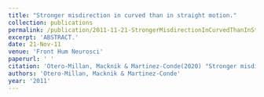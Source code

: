 ```yaml
---
title: "Stronger misdirection in curved than in straight motion."
collection: publications
permalink: /publication/2011-11-21-StrongerMisdirectionInCurvedThanInStraightMotion_
excerpt: 'ABSTRACT.'
date: 21-Nov-11
venue: 'Front Hum Neurosci'
paperurl: ' '
citation: 'Otero-Millan, Macknik & Martinez-Conde(2020) "Stronger misdirection in curved than in straight motion." Front Hum Neurosci. 2011 Nov 21;5:133. '
authors: 'Otero-Millan, Macknik & Martinez-Conde'
year: '2011'
---
```


